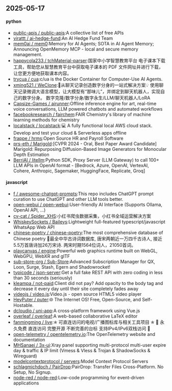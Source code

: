 ## 2025-05-17

#### python
* [public-apis / public-apis](https://github.com/public-apis/public-apis):A collective list of free APIs
* [virattt / ai-hedge-fund](https://github.com/virattt/ai-hedge-fund):An AI Hedge Fund Team
* [mem0ai / mem0](https://github.com/mem0ai/mem0):Memory for AI Agents; SOTA in AI Agent Memory; Announcing OpenMemory MCP - local and secure memory management.
* [happycola233 / tchMaterial-parser](https://github.com/happycola233/tchMaterial-parser):国家中小学智慧教育平台 电子课本下载工具，帮助您从智慧教育平台中获取电子课本的 PDF 文件网址并进行下载，让您更方便地获取课本内容。
* [trycua / cua](https://github.com/trycua/cua):c/ua is the Docker Container for Computer-Use AI Agents.
* [xming521 / WeClone](https://github.com/xming521/WeClone):🚀从聊天记录创造数字分身的一站式解决方案💡 使用聊天记录微调大语言模型，让大模型有“那味儿”，并绑定到聊天机器人，实现自己的数字分身。 数字克隆/数字分身/数字永生/LLM/聊天机器人/LoRA
* [Capsize-Games / airunner](https://github.com/Capsize-Games/airunner):Offline inference engine for art, real-time voice conversations, LLM powered chatbots and automated workflows
* [facebookresearch / fairchem](https://github.com/facebookresearch/fairchem):FAIR Chemistry's library of machine learning methods for chemistry
* [localstack / localstack](https://github.com/localstack/localstack):💻 A fully functional local AWS cloud stack. Develop and test your cloud & Serverless apps offline
* [frappe / hrms](https://github.com/frappe/hrms):Open Source HR and Payroll Software
* [prs-eth / Marigold](https://github.com/prs-eth/Marigold):[CVPR 2024 - Oral, Best Paper Award Candidate] Marigold: Repurposing Diffusion-Based Image Generators for Monocular Depth Estimation
* [BerriAI / litellm](https://github.com/BerriAI/litellm):Python SDK, Proxy Server (LLM Gateway) to call 100+ LLM APIs in OpenAI format - [Bedrock, Azure, OpenAI, VertexAI, Cohere, Anthropic, Sagemaker, HuggingFace, Replicate, Groq]

#### javascript
* [f / awesome-chatgpt-prompts](https://github.com/f/awesome-chatgpt-prompts):This repo includes ChatGPT prompt curation to use ChatGPT and other LLM tools better.
* [open-webui / open-webui](https://github.com/open-webui/open-webui):User-friendly AI Interface (Supports Ollama, OpenAI API, ...)
* [cv-cat / Spider_XHS](https://github.com/cv-cat/Spider_XHS):小红书爬虫数据采集，小红书全域运营解决方案
* [WhiskeySockets / Baileys](https://github.com/WhiskeySockets/Baileys):Lightweight full-featured typescript/javascript WhatsApp Web API
* [chinese-poetry / chinese-poetry](https://github.com/chinese-poetry/chinese-poetry):The most comprehensive database of Chinese poetry 🧶最全中华古诗词数据库, 唐宋两朝近一万四千古诗人, 接近5.5万首唐诗加26万宋诗. 两宋时期1564位词人，21050首词。
* [playcanvas / engine](https://github.com/playcanvas/engine):Powerful web graphics runtime built on WebGL, WebGPU, WebXR and glTF
* [sub-store-org / Sub-Store](https://github.com/sub-store-org/Sub-Store):Advanced Subscription Manager for QX, Loon, Surge, Stash, Egern and Shadowrocket!
* [typicode / json-server](https://github.com/typicode/json-server):Get a full fake REST API with zero coding in less than 30 seconds (seriously)
* [kleampa / not-paid](https://github.com/kleampa/not-paid):Client did not pay? Add opacity to the body tag and decrease it every day until their site completely fades away
* [videojs / video.js](https://github.com/videojs/video.js):Video.js - open source HTML5 video player
* [HeyPuter / puter](https://github.com/HeyPuter/puter):🌐 The Internet OS! Free, Open-Source, and Self-Hostable.
* [dcloudio / uni-app](https://github.com/dcloudio/uni-app):A cross-platform framework using Vue.js
* [overleaf / overleaf](https://github.com/overleaf/overleaf):A web-based collaborative LaTeX editor
* [fanmingming / live](https://github.com/fanmingming/live):✯ 可直连访问的电视/广播图标库与相关工具项目 ✯ 🔕 永久免费 直连访问 完整开源 不断完善的台标 支持IPv4/IPv6双栈访问 🔕
* [open-telemetry / opentelemetry.io](https://github.com/open-telemetry/opentelemetry.io):The OpenTelemetry website and documentation
* [MHSanaei / 3x-ui](https://github.com/MHSanaei/3x-ui):Xray panel supporting multi-protocol multi-user expire day & traffic & IP limit (Vmess & Vless & Trojan & ShadowSocks & Wireguard)
* [modelcontextprotocol / servers](https://github.com/modelcontextprotocol/servers):Model Context Protocol Servers
* [schlagmichdoch / PairDrop](https://github.com/schlagmichdoch/PairDrop):PairDrop: Transfer Files Cross-Platform. No Setup, No Signup.
* [node-red / node-red](https://github.com/node-red/node-red):Low-code programming for event-driven applications
